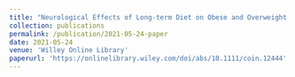 ```yaml
---
title: "Neurological Effects of Long-term Diet on Obese and Overweight Individuals"
collection: publications
permalink: /publication/2021-05-24-paper
date: 2021-05-24
venue: 'Willey Online Library'
paperurl: 'https://onlinelibrary.wiley.com/doi/abs/10.1111/coin.12444'
---
```

